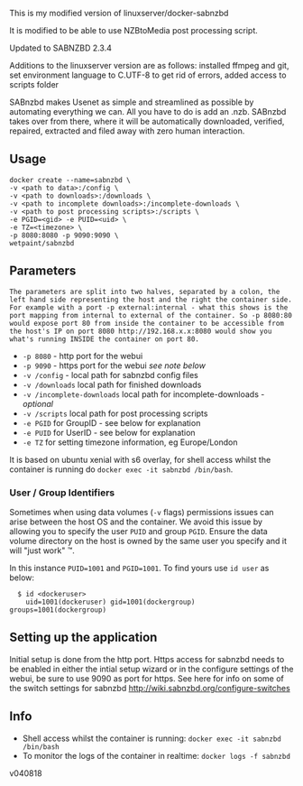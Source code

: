 This is my modified version of linuxserver/docker-sabnzbd

It is modified to be able to use NZBtoMedia post processing script.

Updated to SABNZBD 2.3.4

Additions to the linuxserver version are as follows:
installed ffmpeg and git, 
set environment language to C.UTF-8 to get rid of errors, 
added access to scripts folder

SABnzbd makes Usenet as simple and streamlined as possible by automating everything we can. All you have to do is add an .nzb. SABnzbd takes over from there, where it will be automatically downloaded, verified, repaired, extracted and filed away with zero human interaction.


## Usage

```
docker create --name=sabnzbd \
-v <path to data>:/config \
-v <path to downloads>:/downloads \
-v <path to incomplete downloads>:/incomplete-downloads \
-v <path to post processing scripts>:/scripts \
-e PGID=<gid> -e PUID=<uid> \
-e TZ=<timezone> \
-p 8080:8080 -p 9090:9090 \
wetpaint/sabnzbd

```


## Parameters

`The parameters are split into two halves, separated by a colon, the left hand side representing the host and the right the container side. 
For example with a port -p external:internal - what this shows is the port mapping from internal to external of the container.
So -p 8080:80 would expose port 80 from inside the container to be accessible from the host's IP on port 8080
http://192.168.x.x:8080 would show you what's running INSIDE the container on port 80.`


* `-p 8080` - http port for the webui
* `-p 9090` - https port for the webui *see note below*
* `-v /config` - local path for sabnzbd config files
* `-v /downloads` local path for finished downloads
* `-v /incomplete-downloads` local path for incomplete-downloads - *optional*
* `-v /scripts` local path for post processing scripts
* `-e PGID` for GroupID - see below for explanation
* `-e PUID` for UserID - see below for explanation
* `-e TZ` for setting timezone information, eg Europe/London

It is based on ubuntu xenial with s6 overlay, for shell access whilst the container is running do `docker exec -it sabnzbd /bin/bash`.

### User / Group Identifiers

Sometimes when using data volumes (`-v` flags) permissions issues can arise between the host OS and the container. We avoid this issue by allowing you to specify the user `PUID` and group `PGID`. Ensure the data volume directory on the host is owned by the same user you specify and it will "just work" ™.

In this instance `PUID=1001` and `PGID=1001`. To find yours use `id user` as below:

```
  $ id <dockeruser>
    uid=1001(dockeruser) gid=1001(dockergroup) groups=1001(dockergroup)
```

## Setting up the application 
Initial setup is done from the http port.
Https access for sabnzbd needs to be enabled in either the intial setup wizard or in the configure settings of the webui, be sure to use 9090 as port for https.
See here for info on some of the switch settings for sabnzbd http://wiki.sabnzbd.org/configure-switches


## Info

* Shell access whilst the container is running: `docker exec -it sabnzbd /bin/bash`
* To monitor the logs of the container in realtime: `docker logs -f sabnzbd`


v040818
